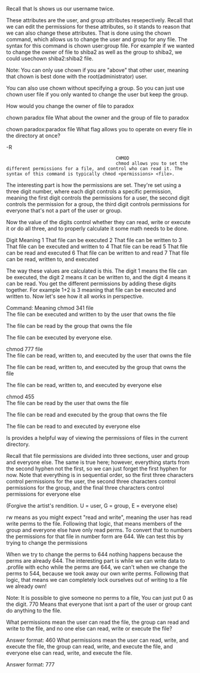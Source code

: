 Recall that ls shows us our username twice.



These attributes are the user, and group attributes resepectively. Recall that we can edit the permissions for these attributes, so it stands to reason that we can also change these attributes. That is done using the chown command, which allows us to change the user and group for any file. The syntax for this command is chown user:group file. For example if we wanted to change the owner of file to shiba2 as well as the group to shiba2, we could usechown shiba2:shiba2 file.

Note: You can only use chown if you are "above" that other user, meaning that chown is best done with the root(administrator) user.



You can also use chown without specifying a group. So you can just use chown user file if you only wanted to change the user but keep the group.



How would you change the owner of file to paradox

chown paradox file
What about the owner and the group of file to paradox

chown paradox:paradox file
What flag allows you to operate on every file in the directory at once?

-R







                                             CHMOD 
                                             chmod allows you to set the different permissions for a file, and control who can read it. The syntax of this command is typically chmod <permissions> <file>. 

The interesting part is how the permissions are set. They're set using a three digit number, where each digit controls a specific permission, meaning the first digit controls the permissions for a user, the second digit controls the permission for a group, the third digit controls permissions for everyone that's not a part of the user or group.

Now the value of the digits control whether they can read, write or execute it or do all three, and to properly calculate it some math needs to be done.

Digit	Meaning
1	That file can be executed
2	That file can be written to
3	That file can be executed and written to
4	That file can be read
5	That file can be read and executed
6	That file can be written to and read
7	That file can be read, written to, and executed

The way these values are calculated is this. The digit 1 means the file can be executed, the digit 2 means it can be written to, and the digit 4 means it can be read. You get the different permissions by adding these digits together. For example 1+2 is 3 meaning that file can be executed and written to. Now let's see how it all works in perspective.

Command:	Meaning
chmod 341 file	
The file can be executed and written to by the user that owns the file

The file can be read by the group that owns the file

The file can be executed by everyone else.

chmod 777 file	
The file can be read, written to, and executed by the user that owns the file

The file can be read, written to, and executed by the group that owns the file

The file can be read, written to, and executed by everyone else



chmod 455	
The file can be read by the user that owns the file

The file can be read and executed by the group that owns the file

The file can be read to and executed by everyone else





ls provides a helpful way of viewing the permissions of files in the current directory.



Recall that file permissions are divided into three sections, user and group and everyone else. The same is true here; however, everything starts from the second hyphen not the first, so we can just forget the first hyphen for now. Note that everything is in sequential order, so the first three characters control permissions for the user, the second three characters control permissions for the group, and the final three characters control permissions for everyone else



(Forgive the artist's rendition. U = user, G = group, E = everyone else)

rw means as you might expect "read and write", meaning the user has read write perms to the file. Following that logic, that means members of the group and everyone else have only read perms. To convert that to numbers the permissions for that file in number form are 644. We can test this by trying to change the permissions



When we try to change the perms to 644 nothing happens because the perms are already 644. The interesting part is while we can write data to .profile with echo while the perms are 644, we can't when we change the perms to 544, because we took away our own write perms. Following that logic, that means we can completely lock ourselves out of writing to a file we already own!

Note: It is possible to give someone no perms to a file, You can just put 0 as the digit. 770 Means that everyone that isnt a part of the user or group cant do anything to the file.

What permissions mean the user can read the file, the group can read and write to the file, and no one else can read, write or execute the file?

Answer format: 460
What permissions mean the user can read, write, and execute the file, the group can read, write, and execute the file, and everyone else can read, write, and execute the file.



Answer format: 777
